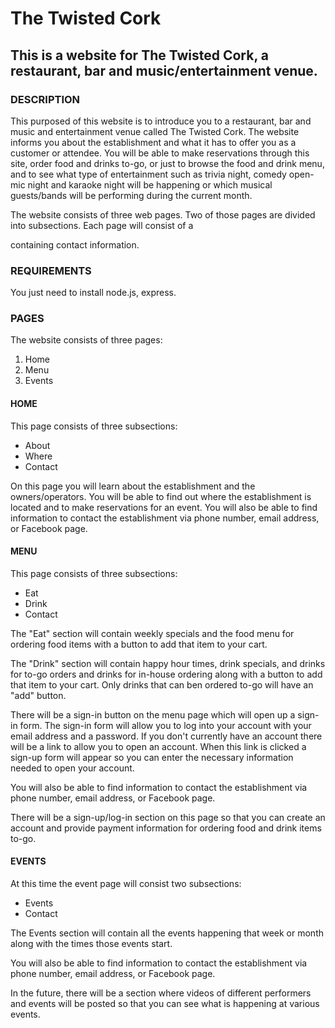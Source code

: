 # The Twisted Cork

## This is a website for The Twisted Cork, a restaurant, bar and music/entertainment venue.

### DESCRIPTION

This purposed of this website is to introduce you to a restaurant, bar and music and entertainment venue called The Twisted Cork.  The website informs you about the establishment and what it has to offer you as a customer or attendee.  You will be able to make reservations through this site, order food and drinks to-go, or just to browse the food and drink menu, and to see what type of entertainment such as trivia night, comedy open-mic night and karaoke night will be happening or which musical guests/bands will be performing during the current month.  

The website consists of three web pages.  Two of those pages are divided into subsections.  Each page will consist of a <footer> containing contact information.

### REQUIREMENTS

You just need to install node.js, express.

### PAGES

The website consists of three pages:

1. Home
2. Menu
3. Events

#### HOME

This page consists of three subsections:
  - About
  - Where
  - Contact

On this page you will learn about the establishment and the owners/operators.
You will be able to find out where the establishment is located and to make reservations for an event.
You will also be able to find information to contact the establishment via phone number, email address, or Facebook page.

#### MENU

This page consists of three subsections:

 - Eat
 - Drink
 - Contact

The "Eat" section will contain weekly specials and the food menu for ordering food items with a button to add that item to your cart.

The "Drink" section will contain happy hour times, drink specials, and drinks for to-go orders and drinks for in-house ordering along with a button to add that item to your cart.  Only drinks that can ben ordered to-go will have an "add" button.

There will be a sign-in button on the menu page which will open up a sign-in form.  The sign-in form will allow you
to log into your account with your email address and a password.  If you don't currently have an account there will be a link to allow you to open an account.  When this link is clicked a sign-up form will appear so you can enter the necessary information needed to open your account.

You will also be able to find information to contact the establishment via phone number, email address, or Facebook page.

There will be a sign-up/log-in section on this page so that you can create an account and provide payment information for ordering food and drink items to-go.

#### EVENTS

At this time the event page will consist two subsections:

 - Events
 - Contact

The Events section will contain all the events happening that week or month along with the times those events start.

You will also be able to find information to contact the establishment via phone number, email address, or Facebook page.

In the future, there will be a section where videos of different performers and events will be posted so that you can see what is happening at various events.







